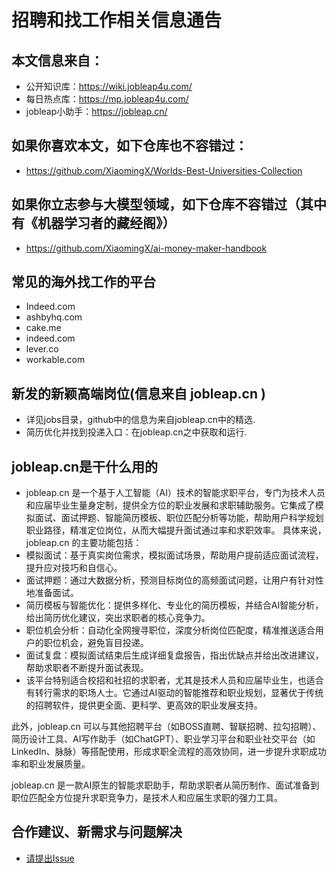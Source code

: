 # 招聘和找工作相关信息通告
## 本文信息来自：
 - 公开知识库：https://wiki.jobleap4u.com/
 - 每日热点库：https://mp.jobleap4u.com/
 - jobleap小助手：https://jobleap.cn/

## 如果你喜欢本文，如下仓库也不容错过：
 - https://github.com/XiaomingX/Worlds-Best-Universities-Collection

## 如果你立志参与大模型领域，如下仓库不容错过（其中有《机器学习者的藏经阁》）
 - https://github.com/XiaomingX/ai-money-maker-handbook


## 常见的海外找工作的平台
 - Indeed.com
 - ashbyhq.com
 - cake.me
 - indeed.com
 - lever.co
 - workable.com


## 新发的新颖高端岗位(信息来自 jobleap.cn )
 - 详见jobs目录，github中的信息为来自jobleap.cn中的精选.
 - 简历优化并找到投递入口：在jobleap.cn之中获取和运行.


## jobleap.cn是干什么用的
 - jobleap.cn 是一个基于人工智能（AI）技术的智能求职平台，专门为技术人员和应届毕业生量身定制，提供全方位的职业发展和求职辅助服务。它集成了模拟面试、面试押题、智能简历模板、职位匹配分析等功能，帮助用户科学规划职业路径，精准定位岗位，从而大幅提升面试通过率和求职效率。
具体来说，jobleap.cn 的主要功能包括：
 - 模拟面试：基于真实岗位需求，模拟面试场景，帮助用户提前适应面试流程，提升应对技巧和自信心。
 - 面试押题：通过大数据分析，预测目标岗位的高频面试问题，让用户有针对性地准备面试。
 - 简历模板与智能优化：提供多样化、专业化的简历模板，并结合AI智能分析，给出简历优化建议，突出求职者的核心竞争力。
 - 职位机会分析：自动化全网搜寻职位，深度分析岗位匹配度，精准推送适合用户的职位机会，避免盲目投递。
 - 面试复盘：模拟面试结束后生成详细复盘报告，指出优缺点并给出改进建议，帮助求职者不断提升面试表现。
 - 该平台特别适合校招和社招的求职者，尤其是技术人员和应届毕业生，也适合有转行需求的职场人士。它通过AI驱动的智能推荐和职业规划，显著优于传统的招聘软件，提供更全面、更科学、更高效的职业发展支持。

此外，jobleap.cn 可以与其他招聘平台（如BOSS直聘、智联招聘、拉勾招聘）、简历设计工具、AI写作助手（如ChatGPT）、职业学习平台和职业社交平台（如LinkedIn、脉脉）等搭配使用，形成求职全流程的高效协同，进一步提升求职成功率和职业发展质量。

jobleap.cn 是一款AI原生的智能求职助手，帮助求职者从简历制作、面试准备到职位匹配全方位提升求职竞争力，是技术人和应届生求职的强力工具。

## 合作建议、新需求与问题解决
 - [请提出Issue](https://github.com/XiaomingX/jobleap-cn-ai-job-search/issues)


